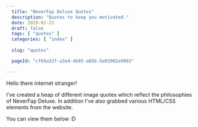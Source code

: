 ```yaml
---
  title: "NeverFap Deluxe Quotes"
  description: "Quotes to keep you motivated."
  date: 2019-01-22
  draft: false
  tags: [ "quotes" ]
  categories: [ "index" ]
  
  slug: "quotes"

  pageId: "cf69a32f-a3e4-4b95-a65b-5e03902e9903"

---
```


Hello there internet stranger!

I've created a heap of different image quotes which reflect the philosophies of NeverFap Deluxe. In addition I've also grabbed various HTML/CSS elements from the website.

You can view them below :D

<!-- Mention how they're also available on pinterest etc. -->
